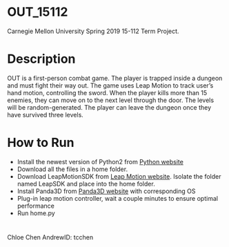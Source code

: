 # OUT_15112
Carnegie Mellon University Spring 2019 15-112 Term Project.
# Description
OUT is a first-person combat game. The player is trapped inside a dungeon and must fight their way out. The game uses Leap Motion to track user’s hand motion, controlling the sword. When the player kills more than 15 enemies, they can move on to the next level through the door. The levels will be random-generated. The player can leave the dungeon once they have survived three levels.
# How to Run
- Install the newest version of Python2 from [Python website](https://www.python.org/downloads/release/python-2716/)
- Download all the files in a home folder.
- Download LeapMotionSDK from [Leap Motion website](https://developer.leapmotion.com/windows-vr). Isolate the folder named LeapSDK and place into the home folder.
- Install Panda3D from [Panda3D website](https://www.panda3d.org/download/sdk-1-10-2/) with corresponding OS
- Plug-in leap motion controller, wait a couple minutes to ensure optimal performance
- Run home.py
# 
Chloe Chen
AndrewID: tcchen
